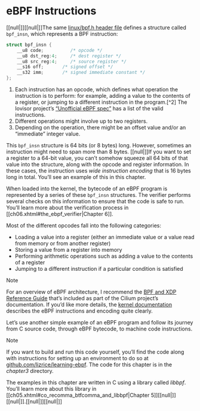 # eBPF Instructions

[[null|]][[null|]]The same [linux/bpf.h header file](https://oreil.ly/_ZhU2) defines a structure called `bpf_insn`, which represents a BPF instruction:

```c
struct bpf_insn {
    __u8 code;          /* opcode */                       
    __u8 dst_reg:4;     /* dest register */               
    __u8 src_reg:4;     /* source register */
    __s16 off;       /* signed offset */                  
    __s32 imm;       /* signed immediate constant */
};
```
1. Each instruction has an opcode, which defines what operation the instruction is to perform: for example, adding a value to the contents of a register, or jumping to a different instruction in the program.[^2] The Iovisor project’s [“Unofficial eBPF spec”](https://oreil.ly/FXcPu) has a list of the valid instructions.
2. Different operations might involve up to two registers.
3. Depending on the operation, there might be an offset value and/or an “immediate” integer value.

This `bpf_insn` structure is 64 bits (or 8 bytes) long. However, sometimes an instruction might need to span more than 8 bytes. [[null|]]If you want to set a register to a 64-bit value, you can’t somehow squeeze all 64 bits of that value into the structure, along with the opcode and register information. In these cases, the instruction uses _wide instruction encoding_ that is 16 bytes long in total. You’ll see an example of this in this chapter.

When loaded into the kernel, the bytecode of an eBPF program is represented by a series of these `bpf_insn` structures. The verifier performs several checks on this information to ensure that the code is safe to run. You’ll learn more about the verification process in [[ch06.xhtml#the_ebpf_verifier|Chapter 6]].

Most of the different opcodes fall into the following categories:

*   Loading a value into a register (either an immediate value or a value read from memory or from another register)
*   Storing a value from a register into memory
*   Performing arithmetic operations such as adding a value to the contents of a register
*   Jumping to a different instruction if a particular condition is satisfied

> [!Note]
For an overview of eBPF architecture, I recommend the [BPF and XDP Reference Guide](https://oreil.ly/rvm1i) that’s included as part of the Cilium project’s documentation. If you’d like more details, the [kernel documentation](https://oreil.ly/_2XDT) describes the eBPF instructions and encoding quite clearly.

Let’s use another simple example of an eBPF program and follow its journey from C source code, through eBPF bytecode, to machine code instructions.

> [!Note]
If you want to build and run this code yourself, you’ll find the code along with instructions for setting up an environment to do so at [github.com/lizrice/learning-ebpf](https://github.com/lizrice/learning-ebpf). The code for this chapter is in the _chapter3_ directory.

The examples in this chapter are written in C using a library called _libbpf_. You’ll learn more about this library in [[ch05.xhtml#co_recomma_btfcomma_and_libbpf|Chapter 5]][[null|]][[null|]].[[null|]][[null|]]